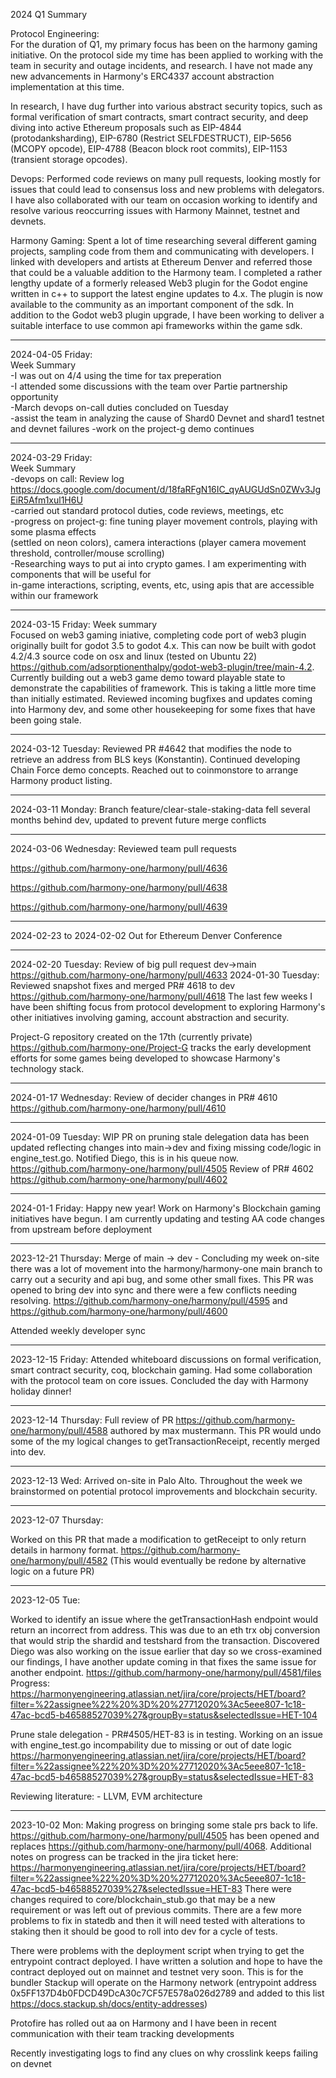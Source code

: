 2024 Q1 Summary<br>

Protocol Engineering:<br>
For the duration of Q1, my primary focus has been on the harmony gaming initiative. On the protocol side my time has been applied to working with the team in security and outage incidents, and research. I have not made any new advancements in Harmony's ERC4337 account abstraction implementation at this time. 

In research, I have dug further into various abstract security topics, such as formal verification of smart contracts, smart contract security, and deep diving into active Ethereum proposals such as EIP-4844 (protodanksharding), EIP-6780 (Restrict SELFDESTRUCT), EIP-5656 (MCOPY opcode), EIP-4788 (Beacon block root commits), EIP-1153 (transient storage opcodes). 

Devops:
Performed code reviews on many pull requests, looking mostly for issues that could lead to consensus loss and new problems with delegators. I have also collaborated with our team on occasion working to identify and resolve various reoccurring issues with Harmony Mainnet, testnet and devnets. 

Harmony Gaming:
Spent a lot of time researching several different gaming projects, sampling code from them and communicating with developers. I linked with developers and artists at Ethereum Denver and referred those that could be a valuable addition to the Harmony team. 
I completed a rather lengthy update of a formerly released Web3 plugin for the Godot engine written in c++ to support the latest engine updates to 4.x. The plugin is now available to the community as an important component of the sdk. In addition to the Godot web3 plugin upgrade, I have been working to deliver a suitable interface to use common api frameworks within the game sdk. 

---

2024-04-05 Friday: <br>
Week Summary<br>
-I was out on 4/4 using the time for tax preperation<br>
-I attended some discussions with the team over Partie partnership opportunity<br>
-March devops on-call duties concluded on Tuesday<br>
-assist the team in analyzing the cause of Shard0 Devnet and shard1 testnet and devnet failures
-work on the project-g demo continues

---
2024-03-29 Friday: <br>
Week Summary<br>
-devops on call: Review log https://docs.google.com/document/d/18faRFgN16IC_qyAUGUdSn0ZWv3JgEiR5Afm1xul1H6U<br>
 -carried out standard protocol duties, code reviews, meetings, etc<br>
 -progress on project-g: fine tuning player movement controls, playing with some plasma effects<br> (settled on neon colors), camera interactions (player camera movement threshold, controller/mouse scrolling)<br>
 -Researching ways to put ai into crypto games. I am experimenting with components that will be useful for<br> in-game interactions, scripting, events, etc, using apis that are accessible within our framework<br>

---

2024-03-15 Friday: 
Week summary<br>
Focused on web3 gaming iniative, completing code port of web3 plugin originally built for godot 3.5 to godot 4.x. This can now be built with godot 4.2/4.3 source code on osx and linux (tested on Ubuntu 22) https://github.com/adsorptionenthalpy/godot-web3-plugin/tree/main-4.2. Currently building out a web3 game demo toward playable state to demonstrate the capabilities of framework. This is taking a little more time than initially estimated. 
Reviewed incoming bugfixes and updates coming into Harmony dev, and some other housekeeping for some fixes that have been going stale. 
 
---

2024-03-12 Tuesday: Reviewed PR #4642 that modifies the node to retrieve an address from BLS keys (Konstantin). Continued developing Chain Force demo concepts. Reached out to coinmonstore to arrange Harmony product listing. 

---

2024-03-11 Monday: Branch feature/clear-stale-staking-data fell several months behind dev, updated to prevent future merge conflicts

---

2024-03-06 Wednesday: Reviewed team pull requests

https://github.com/harmony-one/harmony/pull/4636

https://github.com/harmony-one/harmony/pull/4638

https://github.com/harmony-one/harmony/pull/4639

---

2024-02-23 to 2024-02-02
Out for Ethereum Denver Conference

---
2024-02-20 Tuesday: Review of big pull request dev->main https://github.com/harmony-one/harmony/pull/4633
2024-01-30 Tuesday: Reviewed snapshot fixes and merged PR# 4618 to dev https://github.com/harmony-one/harmony/pull/4618
The last few weeks I have been shifting focus from protocol development to exploring Harmony's other initiatives involving gaming, account abstraction and security. 

Project-G repository created on the 17th (currently private) https://github.com/harmony-one/Project-G tracks the early development efforts for some games being developed to showcase Harmony's technology stack.

---
 
2024-01-17 Wednesday: Review of decider changes in PR# 4610 https://github.com/harmony-one/harmony/pull/4610

---

2024-01-09 Tuesday: WIP PR on pruning stale delegation data has been updated reflecting changes into main->dev and fixing missing code/logic in engine_test.go. Notified Diego, this is in his queue now.
https://github.com/harmony-one/harmony/pull/4505
Review of PR# 4602 https://github.com/harmony-one/harmony/pull/4602

---

2024-01-1 Friday: Happy new year! Work on Harmony's Blockchain gaming initiatives have begun. I am currently updating and testing AA code changes from upstream before deployment

---

2023-12-21 Thursday: 
Merge of main -> dev - Concluding my week on-site there was a lot of movement into the harmony/harmony-one main branch to carry out a security and api bug, and some other small fixes. This PR was opened to bring dev into sync and there were a few conflicts needing resolving. https://github.com/harmony-one/harmony/pull/4595 and https://github.com/harmony-one/harmony/pull/4600

Attended weekly developer sync

---

2023-12-15 Friday:  Attended whiteboard discussions on formal verification, smart contract security, coq, blockchain gaming. Had some collaboration with the protocol team on core issues.
Concluded the day with Harmony holiday dinner!

---

2023-12-14 Thursday:
Full review of PR https://github.com/harmony-one/harmony/pull/4588 authored by max mustermann. This PR would undo some of the my logical changes to getTransactionReceipt, recently merged into dev.

---

2023-12-13 Wed:
Arrived on-site in Palo Alto. Throughout the week we brainstormed on potential protocol improvements and blockchain security.

---

2023-12-07 Thursday:

Worked on this PR that made a modification to getReceipt to only return details in harmony format. https://github.com/harmony-one/harmony/pull/4582 (This would eventually be redone by alternative logic on a future PR)

---

2023-12-05 Tue:

Worked to identify an issue where the getTransactionHash endpoint would return an incorrect from address. This was due to an eth trx obj conversion that would strip the shardid and testshard from the transaction. Discovered Diego was also working on the issue earlier that day so we cross-examined our findings, I have another update coming in that fixes the same issue for another endpoint. https://github.com/harmony-one/harmony/pull/4581/files Progress: https://harmonyengineering.atlassian.net/jira/core/projects/HET/board?filter=%22assignee%22%20%3D%20%27712020%3Ac5eee807-1c18-47ac-bcd5-b46588527039%27&groupBy=status&selectedIssue=HET-104

Prune stale delegation - PR#4505/HET-83 is in testing. Working on an issue with engine_test.go incompability due to missing or out of date logic https://harmonyengineering.atlassian.net/jira/core/projects/HET/board?filter=%22assignee%22%20%3D%20%27712020%3Ac5eee807-1c18-47ac-bcd5-b46588527039%27&groupBy=status&selectedIssue=HET-83

Reviewing literature: - LLVM, EVM architecture

---

2023-10-02 Mon: Making progress on bringing some stale prs back to life. https://github.com/harmony-one/harmony/pull/4505 has been opened and replaces https://github.com/harmony-one/harmony/pull/4068. Additional notes on progress can be tracked in the jira ticket here: https://harmonyengineering.atlassian.net/jira/core/projects/HET/board?filter=%22assignee%22%20%3D%20%27712020%3Ac5eee807-1c18-47ac-bcd5-b46588527039%27&selectedIssue=HET-83
There were changes required to core/blockchain_stub.go that may be a new requirement or was left out of previous commits.
There are a few more problems to fix in statedb and then it will need tested with alterations to staking then it should be good to roll into dev for a cycle of tests. 

There were problems with the deployment script when trying to get the entrypoint contract deployed. I have written a solution and hope to have the contract deployed out on mainnet and testnet very soon. This is for the bundler Stackup will operate on the Harmony network (entrypoint address 0x5FF137D4b0FDCD49DcA30c7CF57E578a026d2789 and added to this list https://docs.stackup.sh/docs/entity-addresses)

Protofire has rolled out aa on Harmony and I have been in recent communication with their team tracking developments

Recently investigating logs to find any clues on why crosslink keeps failing on devnet
